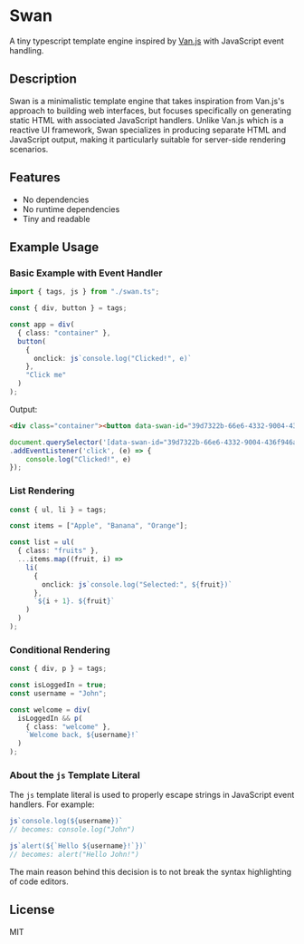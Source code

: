 # Swan
A tiny typescript template engine inspired by [Van.js](https://github.com/vanjs-org/van) with JavaScript event handling.

## Description
Swan is a minimalistic template engine that takes inspiration from Van.js's approach to building web interfaces, but focuses specifically on generating static HTML with associated JavaScript handlers. Unlike Van.js which is a reactive UI framework, Swan specializes in producing separate HTML and JavaScript output, making it particularly suitable for server-side rendering scenarios.

## Features
- No dependencies
- No runtime dependencies
- Tiny and readable

## Example Usage

### Basic Example with Event Handler
```typescript
import { tags, js } from "./swan.ts";

const { div, button } = tags;

const app = div(
  { class: "container" },
  button(
    { 
      onclick: js`console.log("Clicked!", e)` 
    },
    "Click me"
  )
);
```

Output:

```html
<div class="container"><button data-swan-id="39d7322b-66e6-4332-9004-436f946ac50a">Click me</button></div>
```

```javascript
document.querySelector('[data-swan-id="39d7322b-66e6-4332-9004-436f946ac50a"]')
.addEventListener('click', (e) => {
    console.log("Clicked!", e)
});
```

### List Rendering
```typescript
const { ul, li } = tags;

const items = ["Apple", "Banana", "Orange"];

const list = ul(
  { class: "fruits" },
  ...items.map((fruit, i) => 
    li(
      { 
        onclick: js`console.log("Selected:", ${fruit})` 
      },
      `${i + 1}. ${fruit}`
    )
  )
);
```

### Conditional Rendering
```typescript
const { div, p } = tags;

const isLoggedIn = true;
const username = "John";

const welcome = div(
  isLoggedIn && p(
    { class: "welcome" },
    `Welcome back, ${username}!`
  )
);
```

### About the `js` Template Literal
The `js` template literal is used to properly escape strings in JavaScript event handlers. For example:

```typescript
js`console.log(${username})` 
// becomes: console.log("John")

js`alert(${`Hello ${username}!`})`
// becomes: alert("Hello John!")
```

The main reason behind this decision is to not break the syntax highlighting of code editors.

## License
MIT
